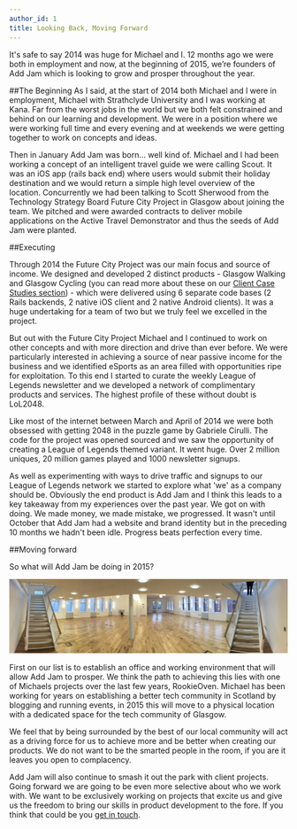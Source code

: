 ```yaml
---
author_id: 1
title: Looking Back, Moving Forward
---
```

It's safe to say 2014 was huge for Michael and I. 12 months ago we were both in employment and now, at the beginning of 2015, we’re founders of Add Jam which is looking to grow and prosper throughout the year.

##The Beginning
As I said, at the start of 2014 both Michael and I were in employment, Michael with Strathclyde University and I was working at Kana. Far from the worst jobs in the world but we both felt constrained and behind on our learning and development. We were in a position where we were working full time and every evening and at weekends we were getting together to work on concepts and ideas.

Then in January Add Jam was born... well kind of. Michael and I had been working a concept of an intelligent travel guide we were calling Scout. It was an iOS app (rails back end) where users would submit their holiday destination and we would return a simple high level overview of the location. Concurrently we had been talking to Scott Sherwood from the Technology Strategy Board Future City Project in Glasgow about joining the team. We pitched and were awarded contracts to deliver mobile applications on the Active Travel Demonstrator and thus the seeds of Add Jam were planted.

##Executing

Through 2014 the Future City Project was our main focus and source of income. We designed and developed 2 distinct products - Glasgow Walking and Glasgow Cycling (you can read more about these on our [Client Case Studies section](/client-case-studies/ "Add Jam Client Projects")) - which were delivered using 6 separate code bases (2 Rails backends, 2 native iOS client and 2 native Android clients). It was a huge undertaking for a team of two but we truly feel we excelled in the project.

But out with the Future City Project Michael and I continued to work on other concepts and with more direction and drive than ever before. We were particularly interested in achieving a source of near passive income for the business and we identified eSports as an area filled with opportunities ripe for exploitation. To this end I started to curate the weekly League of Legends newsletter and we developed a network of complimentary products and services. The highest profile of these without doubt is LoL2048.

Like most of the internet between March and April of 2014 we were both obsessed with getting 2048 in the puzzle game by Gabriele Cirulli. The code for the project was opened sourced and we saw the opportunity of creating a League of Legends themed variant. It went huge. Over 2 million uniques, 20 million games played and 1000 newsletter signups.

As well as experimenting with ways to drive traffic and signups to our League of Legends network we started to explore what 'we' as a company should be. Obviously the end product is Add Jam and I think this leads to a key takeaway from my experiences over the past year. We got on with doing. We made money, we made mistake, we progressed. It wasn't until October that Add Jam had a website and brand identity but in the preceding 10 months we hadn't been idle. Progress beats perfection every time.

##Moving forward

So what will Add Jam be doing in 2015?

![Fairfield CoWorking space Glasgow](/images/fairfield.jpg "Fairfield Blank Canvas")

First on our list is to establish an office and working environment that will allow Add Jam to prosper. We think the path to achieving this lies with one of Michaels projects over the last few years, RookieOven. Michael has been working for years on establishing a better tech community in Scotland by blogging and running events, in 2015 this will move to a physical location with a dedicated space for the tech community of Glasgow.

We feel that by being surrounded by the best of our local community will act as a driving force for us to achieve more and be better when creating our products. We do not want to be the smarted people in the room, if you are it leaves you open to complacency.

Add Jam will also continue to smash it out the park with client projects. Going forward we are going to be even more selective about who we work with. We want to be exclusively working on projects that excite us and give us the freedom to bring our skills in product development to the fore. If you think that could be you [get in touch](/hire-us/ "Hire Add Jam").

